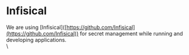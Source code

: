 # Infisical

We are using \[Infisical]\([https://github.com/Infisical](https://github.com/Infisical)) for secret management while running and developing applications.\
\
